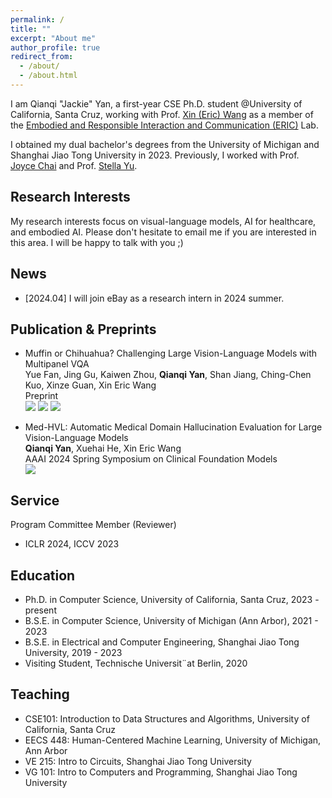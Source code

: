 ```yaml
---
permalink: /
title: ""
excerpt: "About me"
author_profile: true
redirect_from: 
  - /about/
  - /about.html
---
```

I am Qianqi "Jackie" Yan, a first-year CSE Ph.D. student @University of California, Santa Cruz, working with Prof. [Xin (Eric) Wang](https://eric-xw.github.io/) as a member of the [Embodied and Responsible Interaction and Communication (ERIC)](http://eric-lab.soe.ucsc.edu/home) Lab.

I obtained my dual bachelor's degrees from the University of Michigan and Shanghai Jiao Tong University in 2023. Previously, I worked with Prof. [Joyce Chai](https://web.eecs.umich.edu/~chaijy/) and Prof. [Stella Yu](https://www1.icsi.berkeley.edu/~stellayu/).

Research Interests
------
My research interests focus on visual-language models, AI for healthcare, and embodied AI. Please don't hesitate to email me if you are interested in this area. I will be happy to talk with you ;)

News
------
* [2024.04] I will join eBay as a research intern in 2024 summer.

Publication & Preprints
------
* Muffin or Chihuahua? Challenging Large Vision-Language Models with Multipanel VQA \
  Yue Fan, Jing Gu, Kaiwen Zhou, **Qianqi Yan**, Shan Jiang, Ching-Chen Kuo, Xinze Guan, Xin Eric Wang\
  Preprint \
  <a href='https://arxiv.org/abs/2401.15847'><img src='https://img.shields.io/badge/Paper-Arxiv-red'></a> <a href='https://sites.google.com/view/multipanelvqa/home'><img src='https://img.shields.io/badge/Project-Page-blue'></a> <a href='https://github.com/eric-ai-lab/MultipanelVQA'><img src='https://img.shields.io/badge/Code-Github-brightgreen?logo=github'></a>

* Med-HVL: Automatic Medical Domain Hallucination Evaluation for Large Vision-Language Models \
  **Qianqi Yan**, Xuehai He, Xin Eric Wang \
  AAAI 2024 Spring Symposium on Clinical Foundation Models \
  <a href='https://scholar.google.com/citations?view_op=view_citation&hl=en&user=MYrX5ooAAAAJ&citation_for_view=MYrX5ooAAAAJ:u-x6o8ySG0sC'><img src='https://img.shields.io/badge/Paper-Arxiv-red'></a>

Service
------
Program Committee Member (Reviewer)
* ICLR 2024, ICCV 2023

Education
------
* Ph.D. in Computer Science, University of California, Santa Cruz, 2023 - present
* B.S.E. in Computer Science, University of Michigan (Ann Arbor), 2021 - 2023
* B.S.E. in Electrical and Computer Engineering, Shanghai Jiao Tong University, 2019 - 2023
* Visiting Student, Technische Universit¨at Berlin, 2020

Teaching
------
* CSE101: Introduction to Data Structures and Algorithms, University of California, Santa Cruz
* EECS 448: Human-Centered Machine Learning, University of Michigan, Ann Arbor
* VE 215: Intro to Circuits, Shanghai Jiao Tong University
* VG 101: Intro to Computers and Programming, Shanghai Jiao Tong University
